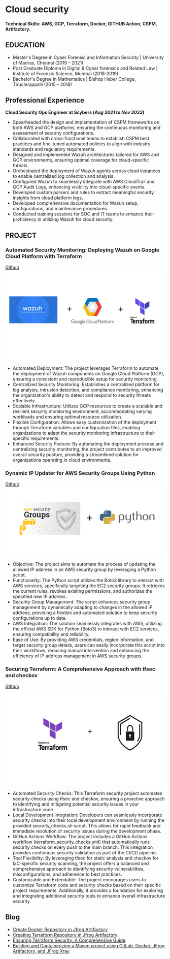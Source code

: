 # Cloud security 

#### Technical Skills: AWS, GCP, Terraform, Docker, GITHUB Action, CSPM, Artifactory.

## EDUCATION
 - Master's Degree in Cyber Forensic and Information Security | University of Madras, Chennai (2019 – 2021)
 - Post Graduate Diploma in Digital & Cyber forensics and Related Law | Institute of Forensic Science, Mumbai (2018-2019)
 - Bachelor's Degree in Mathematics | Bishop Heber College, Tiruchirappalli (2015 – 2018)

## Professional Experience
**Cloud Security Ops Engineer at Scybers (_Aug 2021 to Nov 2023_)**
 - Spearheaded the design and implementation of CSPM frameworks on both AWS and GCP platforms, ensuring the continuous monitoring and assessment of security configurations.
 - Collaborated with cross-functional teams to establish CSPM best practices and fine-tuned automated policies to align with industry standards and regulatory requirements.
 - Designed and implemented Wazuh architectures tailored for AWS and GCP environments, ensuring optimal coverage for cloud-specific threats.
 - Orchestrated the deployment of Wazuh agents across cloud instances to enable centralized log collection and analysis.
 - Configured Wazuh to seamlessly integrate with AWS CloudTrail and GCP Audit Logs, enhancing visibility into cloud-specific events.
 - Developed custom parsers and rules to extract meaningful security insights from cloud platform logs.
 - Developed comprehensive documentation for Wazuh setup, configurations, and maintenance procedures.
 - Conducted training sessions for SOC and IT teams to enhance their proficiency in utilizing Wazuh for cloud security.

## PROJECT

### Automated Security Monitoring: Deploying Wazuh on Google Cloud Platform with Terraform
[Github](https://github.com/SanjaiSaran/terraform-GCP)
![Image](/assets/img/project_1.png)
 - Automated Deployment: The project leverages Terraform to automate the deployment of Wazuh components on Google Cloud Platform (GCP), ensuring a consistent and reproducible setup for security monitoring.
 - Centralized Security Monitoring: Establishes a centralized platform for log analysis, intrusion detection, and compliance monitoring, enhancing the organization's ability to detect and respond to security threats effectively.
 - Scalable Infrastructure: Utilizes GCP resources to create a scalable and resilient security monitoring environment, accommodating varying workloads and ensuring optimal resource utilization.
 - Flexible Configuration: Allows easy customization of the deployment through Terraform variables and configuration files, enabling organizations to adapt the security monitoring infrastructure to their specific requirements.
 - Enhanced Security Posture: By automating the deployment process and centralizing security monitoring, the project contributes to an improved overall security posture, providing a streamlined solution for organizations operating in cloud environments.

### Dynamic IP Updater for AWS Security Groups Using Python
[Github](https://github.com/SanjaiSaran/python-aws-sg-update)
![Image](/assets/img/project_2.png) 
 - Objective: The project aims to automate the process of updating the allowed IP address in an AWS security group by leveraging a Python script.
 - Functionality: The Python script utilizes the Boto3 library to interact with AWS services, specifically targeting the EC2 security groups. It retrieves the current rules, revokes existing permissions, and authorizes the specified new IP address.
 - Security Group Management: The script enhances security group management by dynamically adapting to changes in the allowed IP address, providing a flexible and automated solution to keep security configurations up to date.
 - AWS Integration: The solution seamlessly integrates with AWS, utilizing the official AWS SDK for Python (Boto3) to interact with EC2 services, ensuring compatibility and reliability.
 - Ease of Use: By providing AWS credentials, region information, and target security group details, users can easily incorporate this script into their workflows, reducing manual intervention and enhancing the efficiency of IP address management in AWS security groups.

### Securing Terraform: A Comprehensive Approach with tfsec and checkov
[Github](https://github.com/SanjaiSaran/Securing-Terraform)
![Image](/assets/img/project_3.png)
 - Automated Security Checks: This Terraform security project automates security checks using tfsec and checkov, ensuring a proactive approach to identifying and mitigating potential security issues in your infrastructure code.
 - Local Development Integration: Developers can seamlessly incorporate security checks into their local development environment by running the provided security_checks.sh script. This allows for rapid feedback and immediate resolution of security issues during the development phase.
 - GitHub Actions Workflow: The project includes a GitHub Actions workflow (terraform_security_checks.yml) that automatically runs security checks on every push to the main branch. This integration provides continuous security validation as part of the CI/CD pipeline.
 - Tool Flexibility: By leveraging tfsec for static analysis and checkov for IaC-specific security scanning, the project offers a balanced and comprehensive approach to identifying security vulnerabilities, misconfigurations, and adherence to best practices.
 - Customizable and Extendable: The project encourages users to customize Terraform code and security checks based on their specific project requirements. Additionally, it provides a foundation for exploring and integrating additional security tools to enhance overall infrastructure security.

## Blog
 - [Create Docker Repository in Jfrog Artifactory](https://medium.com/@1998sanjay.sanjay/create-docker-repository-in-jfrog-artifactory-c5b9f7a756e6)
 - [Creating Terraform Repository in Jfrog Artifactory](https://medium.com/@1998sanjay.sanjay/creating-terraform-repository-in-jfrog-artifactory-b2f57376384a)
 - [Ensuring Terraform Security: A Comprehensive Guide](https://medium.com/@1998sanjay.sanjay/ensuring-terraform-security-a-comprehensive-guide-c6682e4edc30)
 - [Building and Containerizing a Maven project using GitLab, Docker, JFrog Artifactory, and JFrog Xray](https://medium.com/@1998sanjay.sanjay/building-and-containerizing-a-maven-project-using-gitlab-docker-jfrog-artifactory-and-jfrog-xray-24335b699d99)
